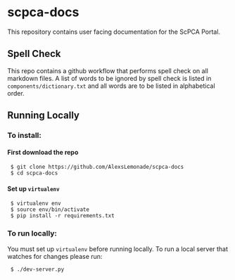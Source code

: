 # scpca-docs

This repository contains user facing documentation for the ScPCA Portal.

## Spell Check

This repo contains a github workflow that performs spell check on all markdown files.
A list of words to be ignored by spell check is listed in `components/dictionary.txt` and all words are to be listed in alphabetical order.

## Running Locally

### To install:

#### First download the repo
```shell
 $ git clone https://github.com/AlexsLemonade/scpca-docs
 $ cd scpca-docs
```

#### Set up `virtualenv`
```shell
 $ virtualenv env
 $ source env/bin/activate
 $ pip install -r requirements.txt
```

### To run locally:
You must set up `virtualenv` before running locally.
To run a local server that watches for changes please run:

```shell
 $ ./dev-server.py
```
